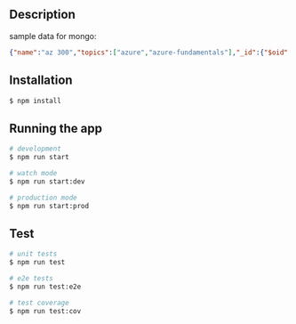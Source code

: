 ## Description
sample data for mongo:
``` json
{"name":"az 300","topics":["azure","azure-fundamentals"],"_id":{"$oid":"617c9b2da0e8d826a14e02fb"}}
```
## Installation

```bash
$ npm install
```

## Running the app

```bash
# development
$ npm run start

# watch mode
$ npm run start:dev

# production mode
$ npm run start:prod
```

## Test

```bash
# unit tests
$ npm run test

# e2e tests
$ npm run test:e2e

# test coverage
$ npm run test:cov
```
